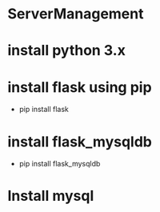 # ServerManagement
# install python 3.x
# install flask using pip
 - pip install flask
# install flask_mysqldb
 - pip install flask_mysqldb
# Install mysql

